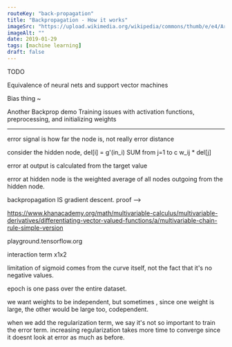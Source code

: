 ```yaml
---
routeKey: "back-propagation"
title: "Backpropagation - How it works"
imageSrc: "https://upload.wikimedia.org/wikipedia/commons/thumb/e/e4/Artificial_neural_network.svg/1024px-Artificial_neural_network.svg.png"
imageAlt: ""
date: 2019-01-29
tags: [machine learning]
draft: false
---
```


TODO


Equivalence of neural nets and support vector machines

Bias thing ~

Another Backprop demo
Training issues with activation functions, preprocessing, and
initializing weights

-------------------------


error signal is how far the node is, not really error distance


consider the hidden node,
del[i] = g'(in_i) SUM from j=1 to c  w_ij * del[j]

error at output is calculated from the target value

error at hidden node is the weighted average of all nodes outgoing from
the hidden node.

backpropagation IS gradient descent.
proof -->

https://www.khanacademy.org/math/multivariable-calculus/multivariable-derivatives/differentiating-vector-valued-functions/a/multivariable-chain-rule-simple-version

playground.tensorflow.org


interaction term x1x2

limitation of sigmoid comes from the curve itself, not the fact that
it's no negative values.

epoch is one pass over the entire dataset.

we want weights to be independent, but sometimes , since one weight is
large, the other would be large too, codependent.

when we add the regularization term, we say it's not so important to
train the error term.  increasing regularization takes more time to
converge since it doesnt look at error as much as before.




